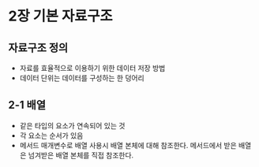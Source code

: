 # 2장 기본 자료구조

## 자료구조 정의

- 자료를 효율적으로 이용하기 위한 데이터 저장 방법
- 데이터 단위는 데이터를 구성하는 한 덩어리

## 2-1 배열

- 같은 타입의 요소가 연속되어 있는 것
- 각 요소는 순서가 있음
- 메서드 매개변수로 배열 사용시 배열 본체에 대해 참조한다. 메서드에서 받은 배열은 넘겨받은 배열 본체를 직접 참조한다.
